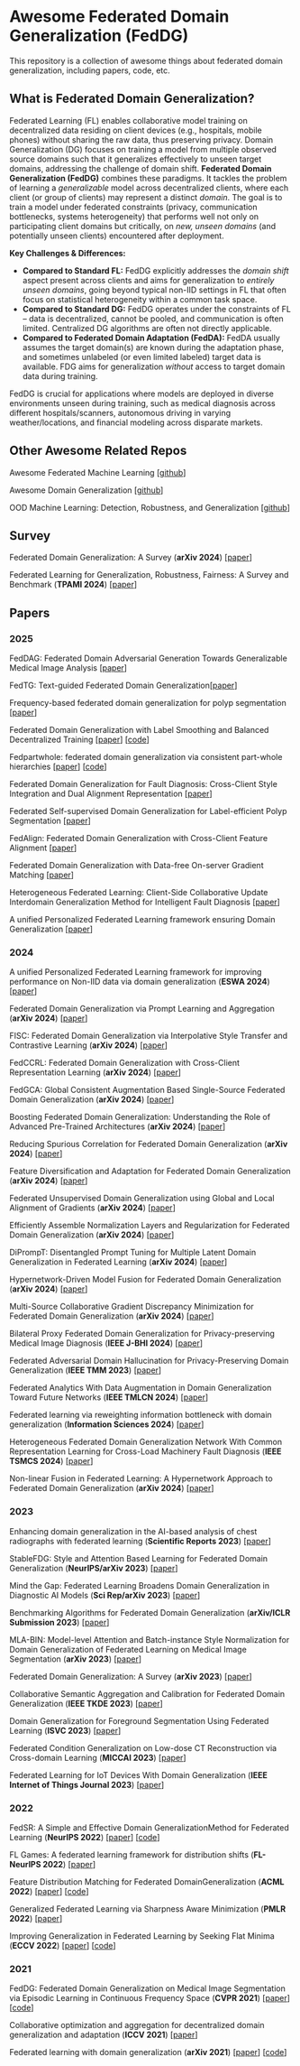 # Awesome Federated Domain Generalization (FedDG)

This repository is a collection of awesome things about federated domain generalization, including papers, code, etc.

## What is Federated Domain Generalization?

Federated Learning (FL) enables collaborative model training on decentralized data residing on client devices (e.g., hospitals, mobile phones) without sharing the raw data, thus preserving privacy. Domain Generalization (DG) focuses on training a model from multiple observed source domains such that it generalizes effectively to unseen target domains, addressing the challenge of domain shift. **Federated Domain Generalization (FedDG)** combines these paradigms. It tackles the problem of learning a *generalizable* model across decentralized clients, where each client (or group of clients) may represent a distinct *domain*. The goal is to train a model under federated constraints (privacy, communication bottlenecks, systems heterogeneity) that performs well not only on participating client domains but critically, on *new, unseen domains* (and potentially unseen clients) encountered after deployment.

**Key Challenges & Differences:**
* **Compared to Standard FL:** FedDG explicitly addresses the *domain shift* aspect present across clients and aims for generalization to *entirely unseen domains*, going beyond typical non-IID settings in FL that often focus on statistical heterogeneity within a common task space.
* **Compared to Standard DG:** FedDG operates under the constraints of FL – data is decentralized, cannot be pooled, and communication is often limited. Centralized DG algorithms are often not directly applicable.
* **Compared to Federated Domain Adaptation (FedDA):** FedDA usually assumes the target domain(s) are known during the adaptation phase, and sometimes unlabeled (or even limited labeled) target data is available. FDG aims for generalization *without* access to target domain data during training.

FedDG is crucial for applications where models are deployed in diverse environments unseen during training, such as medical diagnosis across different hospitals/scanners, autonomous driving in varying weather/locations, and financial modeling across disparate markets.

## Other Awesome Related Repos

Awesome Federated Machine Learning [[github](https://github.com/innovation-cat/Awesome-Federated-Machine-Learning)]

Awesome Domain Generalization [[github](https://github.com/junkunyuan/Awesome-Domain-Generalization)]

OOD Machine Learning: Detection, Robustness, and Generalization [[github](https://github.com/huytransformer/Awesome-Out-Of-Distribution-Detection)]

## Survey

Federated Domain Generalization: A Survey (**arXiv 2024**)  [[paper](https://arxiv.org/abs/2306.01334)]

Federated Learning for Generalization, Robustness, Fairness: A Survey and Benchmark (**TPAMI 2024**) [[paper](https://arxiv.org/abs/2311.06750)]

## Papers

### 2025
FedDAG: Federated Domain Adversarial Generation Towards Generalizable Medical Image Analysis [[paper](https://arxiv.org/abs/2501.13967)]

FedTG: Text-guided Federated Domain Generalization[[paper](https://doi.org/10.1109/ICASSP49660.2025.10888120)]

Frequency-based federated domain generalization for polyp segmentation [[paper](https://doi.org/10.1109/ICASSP49660.2025.10889662)]

Federated Domain Generalization with Label Smoothing and Balanced Decentralized Training [[paper](https://doi.org/10.1109/ICASSP49660.2025.10888230)] [[code](https://github.com/AhmedMostafaSoliman/FedPartWhole)]

Fedpartwhole: federated domain generalization via consistent part-whole hierarchies [[paper](https://doi.org/10.1007/s10044-025-01439-4)] [[code](https://github.com/AhmedMostafaSoliman/FedPartWhole)]

Federated Domain Generalization for Fault Diagnosis: Cross-Client Style Integration and Dual Alignment Representation [[paper](https://ieeexplore.ieee.org/document/10926881)]

Federated Self-supervised Domain Generalization for Label-efficient Polyp Segmentation [[paper](https://arxiv.org/abs/2502.07951)]

FedAlign: Federated Domain Generalization with Cross-Client Feature Alignment [[paper](https://arxiv.org/abs/2501.15486)]

Federated Domain Generalization with Data-free On-server Gradient Matching [[paper](https://arxiv.org/abs/2501.14653)]

Heterogeneous Federated Learning: Client-Side Collaborative Update Interdomain Generalization Method for Intelligent Fault Diagnosis [[paper](https://ieeexplore.ieee.org/document/10742072/)]

A unified Personalized Federated Learning framework ensuring Domain Generalization [[paper](https://www.sciencedirect.com/science/article/abs/pii/S0957417424025673?via%3Dihub)]

### 2024

A unified Personalized Federated Learning framework for improving performance on Non-IID data via domain generalization (**ESWA 2024**) [[paper](https://doi.org/10.1016/j.eswa.2024.125700)]

Federated Domain Generalization via Prompt Learning and Aggregation (**arXiv 2024**) [[paper](https://arxiv.org/pdf/2411.10063)]

FISC: Federated Domain Generalization via Interpolative Style Transfer and Contrastive Learning (**arXiv 2024**) [[paper](https://arxiv.org/abs/2410.22622)]

FedCCRL: Federated Domain Generalization with Cross-Client Representation Learning (**arXiv 2024**) [[paper](https://arxiv.org/abs/2410.11267)]

FedGCA: Global Consistent Augmentation Based Single-Source Federated Domain Generalization (**arXiv 2024**) [[paper](https://arxiv.org/abs/2409.14671)]

Boosting Federated Domain Generalization: Understanding the Role of Advanced Pre-Trained Architectures (**arXiv 2024**) [[paper](https://arxiv.org/abs/2409.13527)]

Reducing Spurious Correlation for Federated Domain Generalization (**arXiv 2024**) [[paper](https://arxiv.org/abs/2407.19174)]

Feature Diversification and Adaptation for Federated Domain Generalization (**arXiv 2024**) [[paper](https://arxiv.org/abs/2407.08245)]

Federated Unsupervised Domain Generalization using Global and Local Alignment of Gradients (**arXiv 2024**) [[paper](https://arxiv.org/abs/2405.16304)]

Efficiently Assemble Normalization Layers and Regularization for Federated Domain Generalization (**arXiv 2024**) [[paper](https://arxiv.org/abs/2403.15605)]

DiPrompT: Disentangled Prompt Tuning for Multiple Latent Domain Generalization in Federated Learning (**arXiv 2024**) [[paper](https://arxiv.org/abs/2403.08506)]

Hypernetwork-Driven Model Fusion for Federated Domain Generalization (**arXiv 2024**) [[paper](https://arxiv.org/abs/2402.06974)]

Multi-Source Collaborative Gradient Discrepancy Minimization for Federated Domain Generalization (**arXiv 2024**) [[paper](https://arxiv.org/abs/2401.10272)]

Bilateral Proxy Federated Domain Generalization for Privacy-preserving Medical Image Diagnosis (**IEEE J-BHI 2024**) [[paper](https://doi.org/10.1109/JBHI.2024.3456440)]

Federated Adversarial Domain Hallucination for Privacy-Preserving Domain Generalization (**IEEE TMM 2023**) [[paper](https://doi.org/10.1109/tmm.2023.3257566)]

Federated Analytics With Data Augmentation in Domain Generalization Toward Future Networks (**IEEE TMLCN 2024**) [[paper](https://doi.org/10.1109/TMLCN.2024.3393892)]

Federated learning via reweighting information bottleneck with domain generalization (**Information Sciences 2024**) [[paper](https://doi.org/10.1016/j.ins.2024.120825)]

Heterogeneous Federated Domain Generalization Network With Common Representation Learning for Cross-Load Machinery Fault Diagnosis (**IEEE TSMCS 2024**) [[paper](https://doi.org/10.1109/TSMC.2024.3408058)]

Non-linear Fusion in Federated Learning: A Hypernetwork Approach to Federated Domain Generalization (**arXiv 2024**) [[paper](https://arxiv.org/abs/2402.06974)]

### 2023

Enhancing domain generalization in the AI-based analysis of chest radiographs with federated learning (**Scientific Reports 2023**) [[paper](https://doi.org/10.1038/s41598-023-49956-8)]

StableFDG: Style and Attention Based Learning for Federated Domain Generalization (**NeurIPS/arXiv 2023**) [[paper](https://proceedings.neurips.cc/paper_files/paper/2023/file/dae8bdacd265399b193e6b43d44a80f0-Paper-Conference.pdf)]

Mind the Gap: Federated Learning Broadens Domain Generalization in Diagnostic AI Models (**Sci Rep/arXiv 2023**) [[paper](https://doi.org/10.1038/s41598-023-49956-8)]

Benchmarking Algorithms for Federated Domain Generalization (**arXiv/ICLR Submission 2023**) [[paper](https://arxiv.org/abs/2307.05238)]

MLA-BIN: Model-level Attention and Batch-instance Style Normalization for Domain Generalization of Federated Learning on Medical Image Segmentation (**arXiv 2023**) [[paper](https://arxiv.org/abs/2306.16747)]

Federated Domain Generalization: A Survey (**arXiv 2023**) [[paper](https://arxiv.org/abs/2306.01334)]

Collaborative Semantic Aggregation and Calibration for Federated Domain Generalization (**IEEE TKDE 2023**) [[paper](https://doi.org/10.1109/TKDE.2023.3273882)]

Domain Generalization for Foreground Segmentation Using Federated Learning (**ISVC 2023**) [[paper](https://doi.org/10.1007/978-3-031-47969-4_20)]

Federated Condition Generalization on Low-dose CT Reconstruction via Cross-domain Learning (**MICCAI 2023**) [[paper](https://doi.org/10.1007/978-3-031-43898-1_5)]

Federated Learning for IoT Devices With Domain Generalization (**IEEE Internet of Things Journal 2023**) [[paper](https://doi.org/10.1109/JIOT.2022.3173489)]

### 2022

FedSR: A Simple and Effective Domain GeneralizationMethod for Federated Learning (**NeurIPS 2022**) [[paper](https://proceedings.neurips.cc/paper_files/paper/2022/file/fd946a6c99541fddc3d64a3ea39a1bc2-Paper-Conference.pdf)] [[code](https://github.com/atuannguyen/FedSR)]

FL Games: A federated learning framework for distribution shifts (**FL-NeurIPS 2022**) [[paper](https://arxiv.org/pdf/2205.11101)] 

Feature Distribution Matching for Federated DomainGeneralization (**ACML 2022**) [[paper](https://proceedings.mlr.press/v189/sun23a/sun23a.pdf)] [[code](https://github.com/yuweisunn/federated-knowledge-alignment)]

Generalized Federated Learning via Sharpness Aware Minimization (**PMLR 2022**) [[paper](https://proceedings.mlr.press/v162/qu22a/qu22a.pdf)]

Improving Generalization in Federated Learning by Seeking Flat Minima (**ECCV 2022**) [[paper](https://www.ecva.net/papers/eccv_2022/papers_ECCV/papers/136830636.pdf)] [[code](https://github.com/debcaldarola/fedsam)]

### 2021

FedDG: Federated Domain Generalization on Medical Image Segmentation via Episodic Learning in Continuous Frequency Space (**CVPR 2021**) [[paper](https://openaccess.thecvf.com/content/CVPR2021/papers/Liu_FedDG_Federated_Domain_Generalization_on_Medical_Image_Segmentation_via_Episodic_CVPR_2021_paper.pdf)] [[code](https://github.com/liuquande/FedDG-ELCFS)]

Collaborative optimization and aggregation for decentralized domain generalization and adaptation (**ICCV 2021**) [[paper](https://openaccess.thecvf.com/content/ICCV2021/papers/Wu_Collaborative_Optimization_and_Aggregation_for_Decentralized_Domain_Generalization_and_Adaptation_ICCV_2021_paper.pdf)]

Federated learning with domain generalization (**arXiv 2021**) [[paper](https://arxiv.org/pdf/2111.10487)] [[code](https://github.com/Haoxiang-Wang/FedADG)]
